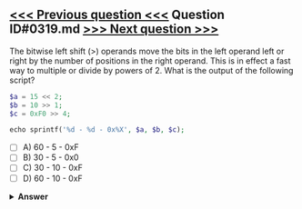 [<<< Previous question <<<](0318.md)   Question ID#0319.md   [>>> Next question >>>](0320.md)
---

The bitwise left shift (>) operands move the bits in the left operand left or right by the number of positions in the right operand. This is in effect a fast way to multiple or divide by powers of 2. What is the output of the following script?

```php
$a = 15 << 2;
$b = 10 >> 1;
$c = 0xF0 >> 4;

echo sprintf('%d - %d - 0x%X', $a, $b, $c);
```

- [ ] A) 60 - 5 - 0xF
- [ ] B) 30 - 5 - 0x0
- [ ] C) 30 - 10 - 0xF
- [ ] D) 60 - 10 - 0xF

<details><summary><b>Answer</b></summary>
<p>
  Answer: <strong>A</strong>
</p>
</details>
